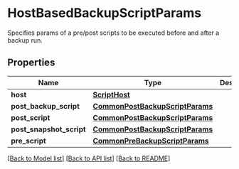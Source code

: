 # HostBasedBackupScriptParams

Specifies params of a pre/post scripts to be executed before and after a backup run.

## Properties
Name | Type | Description | Notes
------------ | ------------- | ------------- | -------------
**host** | [**ScriptHost**](ScriptHost.md) |  | 
**post_backup_script** | [**CommonPostBackupScriptParams**](CommonPostBackupScriptParams.md) |  | [optional] 
**post_script** | [**CommonPostBackupScriptParams**](CommonPostBackupScriptParams.md) |  | [optional] 
**post_snapshot_script** | [**CommonPostBackupScriptParams**](CommonPostBackupScriptParams.md) |  | [optional] 
**pre_script** | [**CommonPreBackupScriptParams**](CommonPreBackupScriptParams.md) |  | [optional] 

[[Back to Model list]](../README.md#documentation-for-models) [[Back to API list]](../README.md#documentation-for-api-endpoints) [[Back to README]](../README.md)


